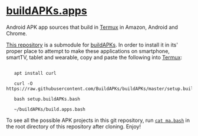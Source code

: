 # [buildAPKs.apps](https://github.com/BuildAPKs/buildAPKs.apps)
Android APK app sources that build in [Termux](https://github.com/termux) in Amazon, Android and Chrome. 

[This repository](https://github.com/BuildAPKs/buildAPKs.apps) is a submodule for [buildAPKs](https://github.com/BuildAPKs/buildAPKs).  In order to install it in its' proper place to attempt to make these applications on smartphone, smartTV, tablet and wearable, copy and paste the following into [Termux](https://github.com/termux):

```

   apt install curl 

   curl -O https://raw.githubusercontent.com/BuildAPKs/buildAPKs/master/setup.buildAPKs.bash

   bash setup.buildAPKs.bash

   ~/buildAPKs/build.apps.bash

```
To see all the possible APK projects in this git repository, run [` cat ma.bash `](https://raw.githubusercontent.com/BuildAPKs/buildAPKs.apps/master/ma.bash) in the root directory of this repository after cloning.   Enjoy!
<!--README.md EOF-->
